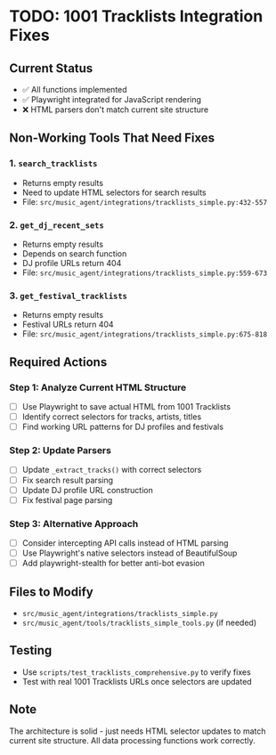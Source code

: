 # TODO: 1001 Tracklists Integration Fixes

## Current Status
- ✅ All functions implemented
- ✅ Playwright integrated for JavaScript rendering  
- ❌ HTML parsers don't match current site structure

## Non-Working Tools That Need Fixes

### 1. `search_tracklists` 
- Returns empty results
- Need to update HTML selectors for search results
- File: `src/music_agent/integrations/tracklists_simple.py:432-557`

### 2. `get_dj_recent_sets`
- Returns empty results  
- Depends on search function
- DJ profile URLs return 404
- File: `src/music_agent/integrations/tracklists_simple.py:559-673`

### 3. `get_festival_tracklists`
- Returns empty results
- Festival URLs return 404
- File: `src/music_agent/integrations/tracklists_simple.py:675-818`

## Required Actions

### Step 1: Analyze Current HTML Structure
- [ ] Use Playwright to save actual HTML from 1001 Tracklists
- [ ] Identify correct selectors for tracks, artists, titles
- [ ] Find working URL patterns for DJ profiles and festivals

### Step 2: Update Parsers
- [ ] Update `_extract_tracks()` with correct selectors
- [ ] Fix search result parsing
- [ ] Update DJ profile URL construction
- [ ] Fix festival page parsing

### Step 3: Alternative Approach
- [ ] Consider intercepting API calls instead of HTML parsing
- [ ] Use Playwright's native selectors instead of BeautifulSoup
- [ ] Add playwright-stealth for better anti-bot evasion

## Files to Modify
- `src/music_agent/integrations/tracklists_simple.py`
- `src/music_agent/tools/tracklists_simple_tools.py` (if needed)

## Testing
- Use `scripts/test_tracklists_comprehensive.py` to verify fixes
- Test with real 1001 Tracklists URLs once selectors are updated

## Note
The architecture is solid - just needs HTML selector updates to match current site structure. All data processing functions work correctly.